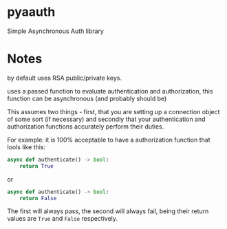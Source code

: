 # pyaauth

Simple Asynchronous Auth library



# Notes

by default uses RSA public/private keys.

uses a passed function to evaluate authentication and authorization, this function can be asynchronous (and probably should be)

This assumes two things - first, that you are setting up a connection object of some sort (if necessary) and secondly that your authentication and authorization functions accurately perform their duties.

For example: it is 100% acceptable to have a authorization function that lools like this:

```py
async def authenticate() -> bool:
    return True
```
or
```py
async def authenticate() -> bool:
    return False
```


The first will always pass, the second will always fail, being their return values are ```True``` and ```False``` respectively.